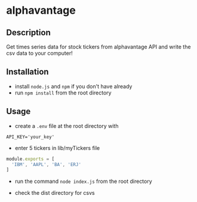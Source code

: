 # alphavantage

## Description

Get times series data for stock tickers from alphavantage API and write the csv data to your computer!

## Installation
- install `node.js` and `npm` if you don't have already
- run `npm install` from the root directory

## Usage
- create a `.env` file at the root directory with 

```
API_KEY='your_key'
```

- enter 5 tickers in lib/myTickers file
```js
module.exports = [
  'IBM', 'AAPL', 'BA', 'ERJ'
]
```

- run the command `node index.js` from the root directory

- check the dist directory for csvs